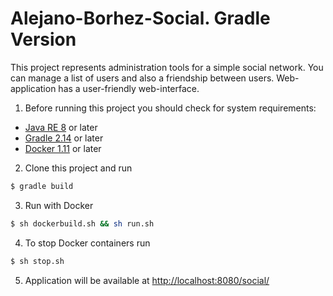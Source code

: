 # Alejano-Borhez-Social. Gradle Version
This project represents administration tools for a simple social network.
You can manage a list of users and also a friendship between users.
Web-application has a user-friendly web-interface.

1. Before running this project you should check for system requirements:
- [Java RE 8](http://www.oracle.com/technetwork/java/javase/downloads/jre8-downloads-2133155.html) or later
- [Gradle 2.14](https://gradle.org/gradle-download/) or later
- [Docker 1.11](https://docs.docker.com/engine/installation/) or later 

2. Clone this project and run
```sh
$ gradle build
```

3. Run with Docker
```sh
$ sh dockerbuild.sh && sh run.sh
```

4. To stop Docker containers run
```sh
$ sh stop.sh
```

5. Application will be available at [http://localhost:8080/social/](http://localhost:8080/social/) 
